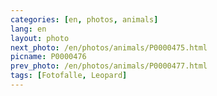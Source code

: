 ```yaml
---
categories: [en, photos, animals]
lang: en
layout: photo
next_photo: /en/photos/animals/P0000475.html
picname: P0000476
prev_photo: /en/photos/animals/P0000477.html
tags: [Fotofalle, Leopard]
---
```

